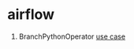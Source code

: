 # airflow

1. BranchPythonOperator [use case](https://github.com/ayyoubmaul/airflow/blob/main/ml_models.py)

